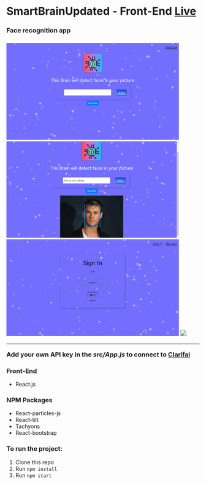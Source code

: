 # SmartBrainUpdated - Front-End [Live](https://Zhantoroev.github.io/smartBrainUpdated/)
<h3>Face recognition app <h3>

<img src="https://github.com/Zhantoroev/smartBrainUpdated/blob/master/images/img1.png" width="450" />
<img src="https://github.com/Zhantoroev/smartBrainUpdated/blob/master/images/img2.png" width="450" />
<img src="https://github.com/Zhantoroev/smartBrainUpdated/blob/master/images/imgS.png" width="450" />
<img src="https://github.com/zhantoroev/smartbrainbpdated/blob/master/images/imgR.png" width="450" />


------------------------------------------------

Add your own API key in the <strong>*src/App.js*</strong> to connect to [Clarifai](https://www.clarifai.com/)


### Front-End
- React.js

### NPM Packages
- React-particles-js
- React-tilt
- Tachyons
- React-bootstrap

### To run the project:
1. Clone this repo
2. Run `npm install`
3. Run `npm start`